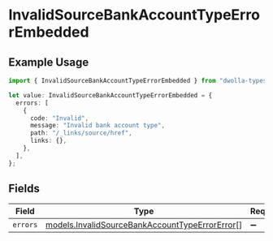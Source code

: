 # InvalidSourceBankAccountTypeErrorEmbedded

## Example Usage

```typescript
import { InvalidSourceBankAccountTypeErrorEmbedded } from "dwolla-typescript/models";

let value: InvalidSourceBankAccountTypeErrorEmbedded = {
  errors: [
    {
      code: "Invalid",
      message: "Invalid bank account type",
      path: "/_links/source/href",
      links: {},
    },
  ],
};
```

## Fields

| Field                                                                                                  | Type                                                                                                   | Required                                                                                               | Description                                                                                            |
| ------------------------------------------------------------------------------------------------------ | ------------------------------------------------------------------------------------------------------ | ------------------------------------------------------------------------------------------------------ | ------------------------------------------------------------------------------------------------------ |
| `errors`                                                                                               | [models.InvalidSourceBankAccountTypeErrorError](../models/invalidsourcebankaccounttypeerrorerror.md)[] | :heavy_minus_sign:                                                                                     | N/A                                                                                                    |